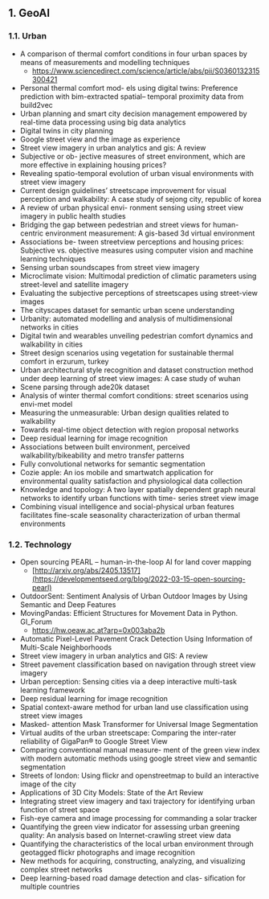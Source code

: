##  1. <a name='GeoAI'></a>GeoAI
###  1.1. <a name='Urban'></a>Urban
* A comparison of thermal comfort conditions in four urban spaces by means of measurements and modelling techniques 
  * https://www.sciencedirect.com/science/article/abs/pii/S0360132315300421
* Personal thermal comfort mod- els using digital twins: Preference prediction with bim-extracted spatial– temporal proximity data from build2vec
* Urban planning and smart city decision management empowered by real-time data processing using big data analytics
* Digital twins in city planning
* Google street view and the image as experience
* Street view imagery in urban analytics and gis: A review
* Subjective or ob- jective measures of street environment, which are more effective in explaining housing prices?
* Revealing spatio-temporal evolution of urban visual environments with street view imagery
* Current design guidelines’ streetscape improvement for visual perception and walkability: A case study of sejong city, republic of korea
* A review of urban physical envi- ronment sensing using street view imagery in public health studies
* Bridging the gap between pedestrian and street views for human-centric environment measurement: A gis-based 3d virtual environment
* Associations be- tween streetview perceptions and housing prices: Subjective vs. objective measures using computer vision and machine learning techniques
* Sensing urban soundscapes from street view imagery
* Microclimate vision: Multimodal prediction of climatic parameters using street-level and satellite imagery
* Evaluating the subjective perceptions of streetscapes using street-view images
* The cityscapes dataset for semantic urban scene understanding
* Urbanity: automated modelling and analysis of multidimensional networks in cities
* Digital twin and wearables unveiling pedestrian comfort dynamics and walkability in cities
* Street design scenarios using vegetation for sustainable thermal comfort in erzurum, turkey
* Urban architectural style recognition and dataset construction method under deep learning of street view images: A case study of wuhan
* Scene parsing through ade20k dataset
* Analysis of winter thermal comfort conditions: street scenarios using envi-met model
* Measuring the unmeasurable: Urban design qualities related to walkability
* Towards real-time object detection with region proposal networks
* Deep residual learning for image recognition
* Associations between built environment, perceived walkability/bikeability and metro transfer patterns
* Fully convolutional networks for semantic segmentation
* Cozie apple: An ios mobile and smartwatch application for environmental quality satisfaction and physiological data collection
* Knowledge and topology: A two layer spatially dependent graph neural networks to identify urban functions with time- series street view image
* Combining visual intelligence and social-physical urban features facilitates fine-scale seasonality characterization of urban thermal environments


###  1.2. <a name='Technology'></a>Technology
* Open sourcing PEARL – human-in-the-loop AI for land cover mapping
  * [http://arxiv.org/abs/2405.13517](https://developmentseed.org/blog/2022-03-15-open-sourcing-pearl)
* OutdoorSent: Sentiment Analysis of Urban Outdoor Images by Using Semantic and Deep Features
* MovingPandas: Efficient Structures for Movement Data in Python. GI_Forum
  * https://hw.oeaw.ac.at?arp=0x003aba2b
* Automatic Pixel-Level Pavement Crack Detection Using Information of Multi-Scale Neighborhoods
* Street view imagery in urban analytics and GIS: A review
* Street pavement classification based on navigation through street view imagery
* Urban perception: Sensing cities via a deep interactive multi-task learning framework
* Deep residual learning for image recognition
* Spatial context-aware method for urban land use classification using street view images
* Masked- attention Mask Transformer for Universal Image Segmentation
* Virtual audits of the urban streetscape: Comparing the inter-rater reliability of GigaPan® to Google Street View
* Comparing conventional manual measure- ment of the green view index with modern automatic methods using google street view and semantic segmentation
* Streets of london: Using flickr and openstreetmap to build an interactive image of the city
* Applications of 3D City Models: State of the Art Review
* Integrating street view imagery and taxi trajectory for identifying urban function of street space
* Fish-eye camera and image processing for commanding a solar tracker
* Quantifying the green view indicator for assessing urban greening quality: An analysis based on Internet-crawling street view data
* Quantifying the characteristics of the local urban environment through geotagged flickr photographs and image recognition
* New methods for acquiring, constructing, analyzing, and visualizing complex street networks
* Deep learning-based road damage detection and clas- sification for multiple countries
